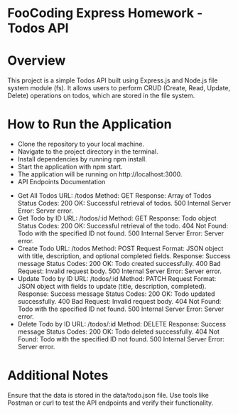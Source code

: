 

# FooCoding Express Homework - Todos API
# Overview
This project is a simple Todos API built using Express.js and Node.js file system module (fs). It allows users to perform CRUD (Create, Read, Update, Delete) operations on todos, which are stored in the file system.

# How to Run the Application
* Clone the repository to your local machine.
* Navigate to the project directory in the terminal.
* Install dependencies by running npm install.
* Start the application with npm start.
* The application will be running on http://localhost:3000.
* API Endpoints Documentation
- Get All Todos
URL: /todos
Method: GET
Response: Array of Todos
Status Codes:
200 OK: Successful retrieval of todos.
500 Internal Server Error: Server error.
- Get Todo by ID
URL: /todos/:id
Method: GET
Response: Todo object
Status Codes:
200 OK: Successful retrieval of the todo.
404 Not Found: Todo with the specified ID not found.
500 Internal Server Error: Server error.
- Create Todo
URL: /todos
Method: POST
Request Format: JSON object with title, description, and optional completed fields.
Response: Success message
Status Codes:
200 OK: Todo created successfully.
400 Bad Request: Invalid request body.
500 Internal Server Error: Server error.
- Update Todo by ID
URL: /todos/:id
Method: PATCH
Request Format: JSON object with fields to update (title, description, completed).
Response: Success message
Status Codes:
200 OK: Todo updated successfully.
400 Bad Request: Invalid request body.
404 Not Found: Todo with the specified ID not found.
500 Internal Server Error: Server error.
- Delete Todo by ID
URL: /todos/:id
Method: DELETE
Response: Success message
Status Codes:
200 OK: Todo deleted successfully.
404 Not Found: Todo with the specified ID not found.
500 Internal Server Error: Server error.
#  Additional Notes
Ensure that the data is stored in the data/todo.json file.
Use tools like Postman or curl to test the API endpoints and verify their functionality.
